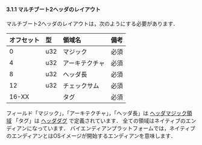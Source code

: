 #### 3.1.1 マルチブート2ヘッダのレイアウト

マルチブート2ヘッダのレイアウトは，次のようにする必要があります．

| オフセット | 型 |    領域名    | 備考 |
|:-----------|:---|:-------------|:-----|
|  0         |u32 |マジック      | 必須 |
|  4         |u32 |アーキテクチャ| 必須 |
|  8         |u32 |ヘッダ長      | 必須 |
| 12         |u32 |チェックサム  | 必須 |
| 16-XX      |    |タグ          | 必須 |

フィールド「マジック」，「アーキテクチャ」，「ヘッダ長」は
[ヘッダマジック領域](./header_magic_fields.md)
「タグ」は
[ヘッダダグ](./header_tags.md)
で定義されています．
全ての領域はネイティブのエンディアンになっています．
バイエンディアンプラットフォームでは，ネイティブのエンディアンとはOSイメージが開始するエンディアンを意味します．
